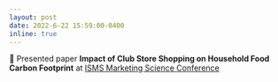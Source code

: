 ```yaml
---
layout: post
date: 2022-6-22 15:59:00-0400
inline: true
---
```


:microphone: Presented paper **Impact of Club Store Shopping on Household Food Carbon Footprint** at [ISMS Marketing Science Conference](https://www.chicagobooth.edu/research/kilts/events/isms-marketing-science-conference)
